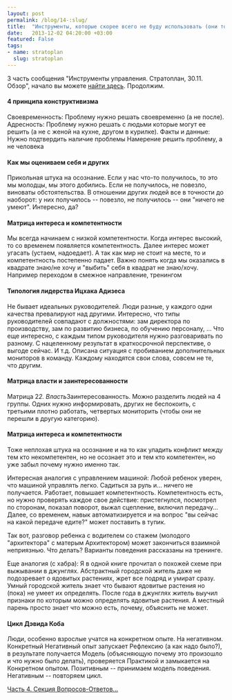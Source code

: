 ```yaml
---
layout: post
permalink: /blog/14-:slug/
title:  "Инструменты, которые скорее всего не буду использовать (они тоже хороши)"
date:   2013-12-02 04:20:00 +03:00
featured: False
tags: 
- name: stratoplan
  slug: stratoplan
---
```

3 часть сообщения "Инструменты управления. Стратоплан, 30.11. Обзор", начало вы можете [найти здесь](http://kavaleu.ru/blog/12-instrumenty-upravleniya-stratoplan-3011-obzor/). Продолжим.

#### 4 принципа конструктивизма ####
Своевременность: Проблему нужно решать своевременно (а не после).
Адресность: Проблему нужно решать с людьми которые могут ее решить (а не с женой на кухне, другом в курилке).
Факты и данные: Нужно подтвердить наличие проблемы<!--more-->
Намерение решить проблему, а не человека
 
#### Как мы оцениваем себя и других ####
Прикольная штука на осознание.
Если у нас что-то получилось, то это мы молодцы, мы этого добились.
Если не получилось, не повезло, виноваты обстоятельства.
В отношении других людей все в точности до наоборот: у них получилось -- повезло, не получилось -- они "ничего не умеют".
Интересно, да?
 
#### Матрица интереса и компетентности ####
Мы всегда начинаем с низкой компетентности. Когда интерес высокий, то со временем появляется компетентность.
Далее интерес может угасать (устаем, надоедает). А так как мир не стоит на месте, то и компетентность постепенно падает.
Важно понять когда мы оказались в квадрате знаю/не хочу и "выбить" себя в квадрат не знаю/хочу. Например переходом в смежное направление, тренингом

#### Типология лидерства Ицхака Адизеса ####
Не бывает идеальных руководителей. Люди разные, у каждого одни качества превалируют над другими. Интересно, что типы руководителей совпадают с должностями: зам директора по производству, зам по развитию бизнеса, по обучению персоналу, ...
Что еще интересно, с каждым типом руководителя нужно разговаривать по разному.
С нацеленному результат в краткосрочной перспективе, о выгоде сейчас. И т.д.
Описана ситуация с пробиванием дополнительных мониторов в команду. Каждому находятся свои слова, совсем не те, что другим.

#### Матрица власти и заинтересованности ####
Матрица 2*2. Власть*Заинтересованность. Можно разделить людей на 4 группы.
Одних нужно информировать, других не беспокоить, с третьими плотно работать, четвертых мониторить (чтобы они не перешли в другую категорию).

#### Матрица интереса и компетентности ####
Тоже неплохая штука на осознание и на то как уладить конфликт между тем кто некомпетентен, но не осознает это и тем кто компетентен, но уже забыл почему нужно именно так.

Интересная аналогия с управлением машиной:
Любой ребенок уверен, что машиной управлять легко. Садиться за руль и... ничего не получается. 
Работает, повышает компетентность. Компетентность есть, но нужно проверять каждое свое действие: пристегнулся, посмотрел по сторонам, показал поворот, выжал сцепление, включил передачу...
Далее, со временем, навык автоматизируется и на вопрос "вы сейчас на какой передаче едите?" может поставить в тупик.

Так вот, разговор ребенка с водителем со стажем (молодого "архитектора" с матерым Архитектором) может закончиться взаимной неприязнью.
Что делать? Варианты поведения рассказаны на тренинге.

Еще аналогия (с хабра):
Я в одной книге прочитал о похожей схеме при выжывании в джунглях.
Абстрактный городской житель даже не подозревает о ядовитых растениях, жрет все подряд и умират сразу.
Умный городской житель знает что бывают ядовитые растения но (пока) не умеет их определять.
После года в джунглях житель выучил признаки по которым можно определять ядовитые растения.
А местный парень просто знает что можно есть, почему, объяснить не может. 

#### Цикл Дэвида Коба ####
Люди, особенно взрослые учатся на конкретном опыте. На негативном.
Конкретный Негативный опыт запускает Рефлексию (а как надо было?), в результате получается Модель (объясняющую почему это произошло и что нужно было делать), проверяется Практикой и замыкается на Конкретном опытом. Позитивным -- принимаем модель поведения. Негативным -- повторяем цикл. 

[Часть 4. Секция Вопросов-Ответов...](http://kavaleu.ru/blog/15-sekciya-vopros-otvet/)

